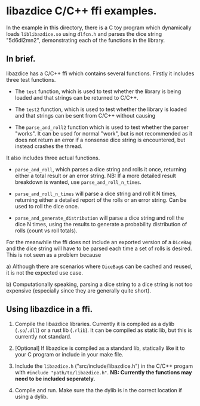 # libazdice C/C++ ffi examples.

In the example in this directory, there is a C toy program which dynamically loads `liblibazdice.so` using `dlfcn.h` and parses the dice string "5d6dl2mn2", demonstrating each of the functions in the library.

## In brief.

libazdice has a C/C++ ffi which contains several functions. Firstly it includes three test functions.

- The `test` function, which is used to test whether the library is being loaded and that strings can be returned to C/C++.

- The `test2` function, which is used to test whether the library is loaded and that strings can be sent from C/C++ without causing 

- The `parse_and_roll2` function which is used to test whether the parser "works". It can be used for normal "work", but is not recommended as it does not return an error if a nonsense dice string is encountered, but instead crashes the thread.

It also includes three actual functions.

- `parse_and_roll`, which parses a dice string and rolls it once, returning either a total result or an error string. NB: If a more detailed result breakdown is wanted, use `parse_and_roll_n_times`.

- `parse_and_roll_n_times` will parse a dice string and roll it N times, returning either a detailed report of the rolls or an error string. Can be used to roll the dice once.

- `parse_and_generate_distribution` will parse a dice string and roll the dice N times, using the results to generate a probability distribution of rolls (count vs roll totals).

For the meanwhile the ffi does not include an exported version of a `DiceBag` and the dice string will have to be parsed each time a set of rolls is desired. This is not seen as a problem because

a) Although there are scenarios where `DiceBag`s can be cached and reused, it is not the expected use case.

b) Computationally speaking, parsing a dice string to a dice string is not too expensive (especially since they are generally quite short).

## Using libazdice in a ffi.

1) Compile the libazdice libraries. Currently it is compiled as a dylib (`.so`/`.dll`) or a rust lib (`.rlib`). It can be compiled as static lib, but this is currently not standard.

2) [Optional] If libazdice is compiled as a standard lib, statically like it to your C program or include in your make file.

3) Include the `libazdice.h` ("src/include/libazdice.h") in the C/C++ progam with `#include "path/to/libazdice.h"`. **NB: Currently the functions may need to be included seperately.**

4) Compile and run. Make sure tha the dylib is in the correct location if using a dylib.
